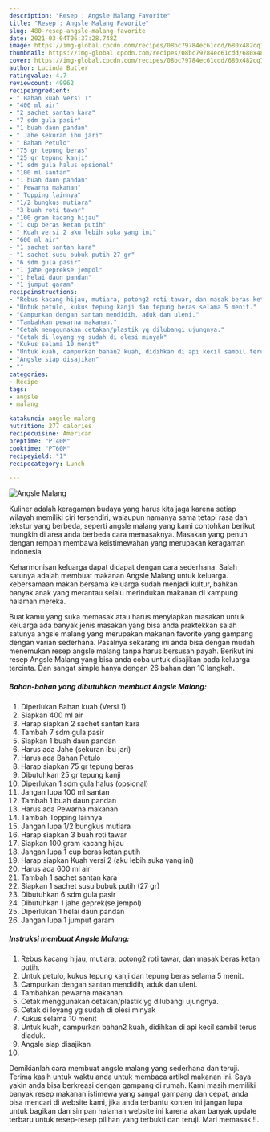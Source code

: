 ```yaml
---
description: "Resep : Angsle Malang Favorite"
title: "Resep : Angsle Malang Favorite"
slug: 480-resep-angsle-malang-favorite
date: 2021-03-04T06:37:28.748Z
image: https://img-global.cpcdn.com/recipes/08bc79784ec61cdd/680x482cq70/angsle-malang-foto-resep-utama.jpg
thumbnail: https://img-global.cpcdn.com/recipes/08bc79784ec61cdd/680x482cq70/angsle-malang-foto-resep-utama.jpg
cover: https://img-global.cpcdn.com/recipes/08bc79784ec61cdd/680x482cq70/angsle-malang-foto-resep-utama.jpg
author: Lucinda Butler
ratingvalue: 4.7
reviewcount: 49962
recipeingredient:
- " Bahan kuah Versi 1"
- "400 ml air"
- "2 sachet santan kara"
- "7 sdm gula pasir"
- "1 buah daun pandan"
- " Jahe sekuran ibu jari"
- " Bahan Petulo"
- "75 gr tepung beras"
- "25 gr tepung kanji"
- "1 sdm gula halus opsional"
- "100 ml santan"
- "1 buah daun pandan"
- " Pewarna makanan"
- " Topping lainnya"
- "1/2 bungkus mutiara"
- "3 buah roti tawar"
- "100 gram kacang hijau"
- "1 cup beras ketan putih"
- " Kuah versi 2 aku lebih suka yang ini"
- "600 ml air"
- "1 sachet santan kara"
- "1 sachet susu bubuk putih 27 gr"
- "6 sdm gula pasir"
- "1 jahe geprekse jempol"
- "1 helai daun pandan"
- "1 jumput garam"
recipeinstructions:
- "Rebus kacang hijau, mutiara, potong2 roti tawar, dan masak beras ketan putih."
- "Untuk petulo, kukus tepung kanji dan tepung beras selama 5 menit."
- "Campurkan dengan santan mendidih, aduk dan uleni."
- "Tambahkan pewarna makanan."
- "Cetak menggunakan cetakan/plastik yg dilubangi ujungnya."
- "Cetak di loyang yg sudah di olesi minyak"
- "Kukus selama 10 menit"
- "Untuk kuah, campurkan bahan2 kuah, didihkan di api kecil sambil terus diaduk."
- "Angsle siap disajikan"
- ""
categories:
- Recipe
tags:
- angsle
- malang

katakunci: angsle malang 
nutrition: 277 calories
recipecuisine: American
preptime: "PT40M"
cooktime: "PT60M"
recipeyield: "1"
recipecategory: Lunch

---
```



![Angsle Malang](https://img-global.cpcdn.com/recipes/08bc79784ec61cdd/680x482cq70/angsle-malang-foto-resep-utama.jpg)

Kuliner adalah keragaman budaya yang harus kita jaga karena setiap wilayah memiliki ciri tersendiri, walaupun namanya sama tetapi rasa dan tekstur yang berbeda, seperti angsle malang yang kami contohkan berikut mungkin di area anda berbeda cara memasaknya. Masakan yang penuh dengan rempah membawa keistimewahan yang merupakan keragaman Indonesia



Keharmonisan keluarga dapat didapat dengan cara sederhana. Salah satunya adalah membuat makanan Angsle Malang untuk keluarga. kebersamaan makan bersama keluarga sudah menjadi kultur, bahkan banyak anak yang merantau selalu merindukan makanan di kampung halaman mereka.

Buat kamu yang suka memasak atau harus menyiapkan masakan untuk keluarga ada banyak jenis masakan yang bisa anda praktekkan salah satunya angsle malang yang merupakan makanan favorite yang gampang dengan varian sederhana. Pasalnya sekarang ini anda bisa dengan mudah menemukan resep angsle malang tanpa harus bersusah payah.
Berikut ini resep Angsle Malang yang bisa anda coba untuk disajikan pada keluarga tercinta. Dan sangat simple hanya dengan 26 bahan dan 10 langkah.


<!--inarticleads1-->

##### Bahan-bahan yang dibutuhkan membuat Angsle Malang:

1. Diperlukan  Bahan kuah (Versi 1)
1. Siapkan 400 ml air
1. Harap siapkan 2 sachet santan kara
1. Tambah 7 sdm gula pasir
1. Siapkan 1 buah daun pandan
1. Harus ada  Jahe (sekuran ibu jari)
1. Harus ada  Bahan Petulo
1. Harap siapkan 75 gr tepung beras
1. Dibutuhkan 25 gr tepung kanji
1. Diperlukan 1 sdm gula halus (opsional)
1. Jangan lupa 100 ml santan
1. Tambah 1 buah daun pandan
1. Harus ada  Pewarna makanan
1. Tambah  Topping lainnya
1. Jangan lupa 1/2 bungkus mutiara
1. Harap siapkan 3 buah roti tawar
1. Siapkan 100 gram kacang hijau
1. Jangan lupa 1 cup beras ketan putih
1. Harap siapkan  Kuah versi 2 (aku lebih suka yang ini)
1. Harus ada 600 ml air
1. Tambah 1 sachet santan kara
1. Siapkan 1 sachet susu bubuk putih (27 gr)
1. Dibutuhkan 6 sdm gula pasir
1. Dibutuhkan 1 jahe geprek(se jempol)
1. Diperlukan 1 helai daun pandan
1. Jangan lupa 1 jumput garam




<!--inarticleads2-->

##### Instruksi membuat  Angsle Malang:

1. Rebus kacang hijau, mutiara, potong2 roti tawar, dan masak beras ketan putih.
1. Untuk petulo, kukus tepung kanji dan tepung beras selama 5 menit.
1. Campurkan dengan santan mendidih, aduk dan uleni.
1. Tambahkan pewarna makanan.
1. Cetak menggunakan cetakan/plastik yg dilubangi ujungnya.
1. Cetak di loyang yg sudah di olesi minyak
1. Kukus selama 10 menit
1. Untuk kuah, campurkan bahan2 kuah, didihkan di api kecil sambil terus diaduk.
1. Angsle siap disajikan
1. 




Demikianlah cara membuat angsle malang yang sederhana dan teruji. Terima kasih untuk waktu anda untuk membaca artikel makanan ini. Saya yakin anda bisa berkreasi dengan gampang di rumah. Kami masih memiliki banyak resep makanan istimewa yang sangat gampang dan cepat, anda bisa mencari di website kami, jika anda terbantu konten ini jangan lupa untuk bagikan dan simpan halaman website ini karena akan banyak update terbaru untuk resep-resep pilihan yang terbukti dan teruji. Mari memasak !!. 
